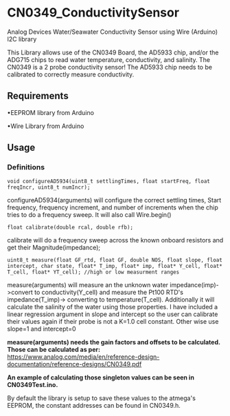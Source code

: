 # CN0349_ConductivitySensor
Analog Devices Water/Seawater Conductivity Sensor using Wire (Arduino) I2C library

This Library allows use of the CN0349 Board, the AD5933 chip, and/or the ADG715 chips to read water temperature, conductivity, and salinity.
The CN0349 is a 2 probe conductivity sensor!
The AD5933 chip needs to be calibrated to correctly measure conductivity.

## Requirements

  •EEPROM library from Arduino
  
  •Wire Library from Arduino
  
## Usage
 
 ### Definitions
 
```
void configureAD5934(uint8_t settlingTimes, float startFreq, float freqIncr, uint8_t numIncr);
```
configureAD5934(arguments) will configure the correct settling times, Start frequency, frequency increment, and number of increments when the chip tries to do a frequency sweep.
It will also call Wire.begin()
```
float calibrate(double rcal, double rfb);
```  
calibrate will do a frequency sweep across the known onboard resistors and get their Magnitude(impedance);
```
uint8_t measure(float GF_rtd, float GF, double NOS, float slope, float intercept, char state, float* T_imp, float* imp, float* Y_cell, float* T_cell, float* YT_cell); //high or low measurment ranges
``` 	
measure(arguments) will measure an the unknown water impedance(imp)->convert to conductivity(Y_cell) and measure the Pt100 RTD's impedance(T_imp)-> converting to temperature(T_cell).
Additionally it will calculate the salinity of the water using those properties.
I have included a linear regression argument in slope and intercept so the user can calibrate their values again if their probe is not a K=1.0 cell constant.
Other wise use slope=1 and intercept=0

**measure(arguments) needs the gain factors and offsets to be calculated. Those can be calculated as per:** https://www.analog.com/media/en/reference-design-documentation/reference-designs/CN0349.pdf

**An example of calculating those singleton values can be seen in CN0349Test.ino.**

By default the library is setup to save these values to the atmega's EEPROM, the constant addresses can be found in CN0349.h.

